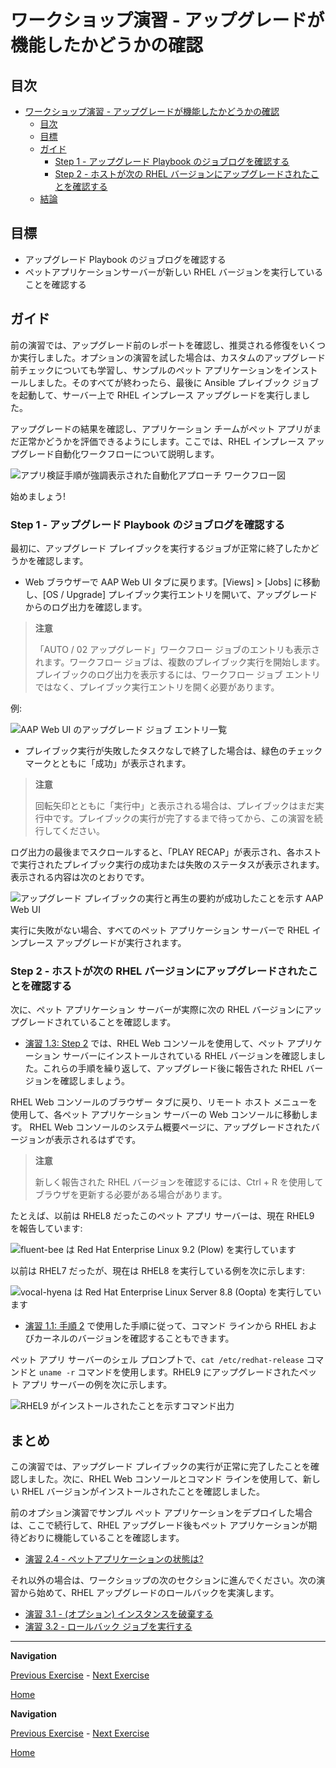# ワークショップ演習 - アップグレードが機能したかどうかの確認

## 目次

- [ワークショップ演習 - アップグレードが機能したかどうかの確認](#workshop-exercise---check-if-the-upgrades-worked)
  - [目次](#目次)
  - [目標](#目標)
  - [ガイド](#ガイド)
    - [Step 1 - アップグレード Playbook のジョブログを確認する](#step-1---アップグレード-playbook-のジョブログを確認する)
    - [Step 2 - ホストが次の RHEL バージョンにアップグレードされたことを確認する](#step-2---ホストが次の-rhel-バージョンにアップグレードされたことを確認する)
  - [結論](#結論)

## 目標

* アップグレード Playbook のジョブログを確認する
* ペットアプリケーションサーバーが新しい RHEL バージョンを実行していることを確認する

## ガイド

前の演習では、アップグレード前のレポートを確認し、推奨される修復をいくつか実行しました。オプションの演習を試した場合は、カスタムのアップグレード前チェックについても学習し、サンプルのペット アプリケーションをインストールしました。そのすべてが終わったら、最後に Ansible プレイブック ジョブを起動して、サーバー上で RHEL インプレース アップグレードを実行しました。

アップグレードの結果を確認し、アプリケーション チームがペット アプリがまだ正常かどうかを評価できるようにします。ここでは、RHEL インプレース アップグレード自動化ワークフローについて説明します。

![アプリ検証手順が強調表示された自動化アプローチ ワークフロー図](images/ripu-workflow-hl-validate.svg)

始めましょう!

### Step 1 - アップグレード Playbook のジョブログを確認する

最初に、アップグレード プレイブックを実行するジョブが正常に終了したかどうかを確認します。

- Web ブラウザーで AAP Web UI タブに戻ります。[Views] > [Jobs] に移動し、[OS / Upgrade] プレイブック実行エントリを開いて、アップグレードからのログ出力を確認します。

> **注意**
>
> 「AUTO / 02 アップグレード」ワークフロー ジョブのエントリも表示されます。ワークフロー ジョブは、複数のプレイブック実行を開始します。プレイブックのログ出力を表示するには、ワークフロー ジョブ エントリではなく、プレイブック実行エントリを開く必要があります。

例:

![AAP Web UI のアップグレード ジョブ エントリ一覧](images/upgrade_jobs.svg)

- プレイブック実行が失敗したタスクなしで終了した場合は、緑色のチェックマークとともに「成功」​​が表示されます。

> **注意**
>
> 回転矢印とともに「実行中」と表示される場合は、プレイブックはまだ実行中です。プレイブックの実行が完了するまで待ってから、この演習を続行してください。

ログ出力の最後までスクロールすると、「PLAY RECAP」が表示され、各ホストで実行されたプレイブック実行の成功または失敗のステータスが表示されます。表示される内容は次のとおりです。

![アップグレード プレイブックの実行と再生の要約が成功したことを示す AAP Web UI](images/upgrade_play_recap.svg)

実行に失敗がない場合、すべてのペット アプリケーション サーバーで RHEL インプレース アップグレードが実行されます。

### Step 2 - ホストが次の RHEL バージョンにアップグレードされたことを確認する

次に、ペット アプリケーション サーバーが実際に次の RHEL バージョンにアップグレードされていることを確認します。

- [演習 1.3: Step 2](../1.3-report/README.ja.md#step-2---rhel-web-コンソールの操作) では、RHEL Web コンソールを使用して、ペット アプリケーション サーバーにインストールされている RHEL バージョンを確認しました。これらの手順を繰り返して、アップグレード後に報告された RHEL バージョンを確認しましょう。

RHEL Web コンソールのブラウザー タブに戻り、リモート ホスト メニューを使用して、各ペット アプリケーション サーバーの Web コンソールに移動します。 RHEL Web コンソールのシステム概要ページに、アップグレードされたバージョンが表示されるはずです。

> **注意**
>
> 新しく報告された RHEL バージョンを確認するには、Ctrl + R を使用してブラウザを更新する必要がある場合があります。

たとえば、以前は RHEL8 だったこのペット アプリ サーバーは、現在 RHEL9 を報告しています:

![fluent-bee は Red Hat Enterprise Linux 9.2 (Plow) を実行しています](images/rhel9_upgraded.svg)

以前は RHEL7 だったが、現在は RHEL8 を実行している例を次に示します:

![vocal-hyena は Red Hat Enterprise Linux Server 8.8 (Oopta) を実行しています](images/rhel8_upgraded.svg)

- [演習 1.1: 手順 2](../1.1-setup/README.ja.md#step-2---ターミナルセッションを開く) で使用した手順に従って、コマンド ラインから RHEL およびカーネルのバージョンを確認することもできます。

ペット アプリ サーバーのシェル プロンプトで、`cat /etc/redhat-release` コマンドと `uname -r` コマンドを使用します。RHEL9 にアップグレードされたペット アプリ サーバーの例を次に示します。

![RHEL9 がインストールされたことを示すコマンド出力](images/rhel9_commands.svg)

## まとめ

この演習では、アップグレード プレイブックの実行が正常に完了したことを確認しました。次に、RHEL Web コンソールとコマンド ラインを使用して、新しい RHEL バージョンがインストールされたことを確認しました。

前のオプション演習でサンプル ペット アプリケーションをデプロイした場合は、ここで続行して、RHEL アップグレード後もペット アプリケーションが期待どおりに機能していることを確認します。

- [演習 2.4 - ペットアプリケーションの状態は?](../2.4-check-pet-app/README.ja.md)

それ以外の場合は、ワークショップの次のセクションに進んでください。次の演習から始めて、RHEL アップグレードのロールバックを実演します。

- [演習 3.1 - (オプション) インスタンスを破棄する](../3.1-rm-rf/README.ja.md)
- [演習 3.2 - ロールバック ジョブを実行する](../3.2-rollback/README.ja.md)

---

**Navigation**

[Previous Exercise](../2.1-upgrade/README.ja.md) - [Next Exercise](../2.4-check-pet-app/README.ja.md)

[Home](../README.ja.md)

**Navigation**

[Previous Exercise](../2.1-upgrade/README.md) - [Next Exercise](../2.4-check-pet-app/README.md)

[Home](../README.md)
